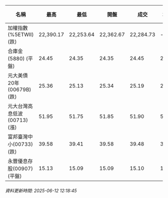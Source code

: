 | 名稱 | 最高 | 最低 | 開盤 | 成交 | 均價 | 成交金額(億) | 昨收 | 漲跌幅 | 漲跌 | 總量 | 昨量 | 振幅 |
| -------- | -------- | -------- | -------- |-------- | -------- | -------- |-------- |-------- |-------- | -------- | -------- |-------- |
|加權指數(%5ETWII) (跌)|22,390.17|22,253.64|22,362.67|22,284.73|-|2,472.26|22,470.10|0.82%|185.37|4,428,958|0|0.61%|
|合庫金(5880) (平盤)|24.45|24.35|24.35|24.45|24.38|0.380|24.45|0.00%|0.00|1,557|6,320|0.41%|
|元大美債20年(00679B) (跌)|25.36|25.13|25.34|25.19|25.24|12.97|25.22|0.12%|0.03|51,394|19,615|0.91%|
|元大台灣高息低波(00713) (漲)|51.95|51.75|51.85|51.90|51.88|3.24|51.85|0.10%|0.05|6,239|9,844|0.39%|
|富邦臺灣中小(00733) (跌)|39.58|39.41|39.58|39.48|39.48|0.183|39.58|0.25%|0.10|464|882|0.43%|
|永豐優息存股(00907) (平盤)|15.13|15.09|15.09|15.10|15.10|0.224|15.10|0.00%|0.00|1,482|2,969|0.26%|
###### 資料更新時間: 2025-06-12 12:18:45